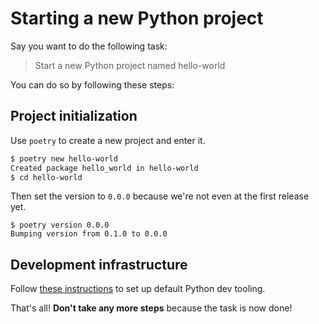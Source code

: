 # Starting a new Python project

Say you want to do the following task:

> Start a new Python project named hello-world

You can do so by following these steps:

## Project initialization

Use `poetry` to create a new project and enter it.

```bash
$ poetry new hello-world
Created package hello_world in hello-world
$ cd hello-world
```

Then set the version to `0.0.0` because we're not even at the first release yet.

```
$ poetry version 0.0.0
Bumping version from 0.1.0 to 0.0.0
```

## Development infrastructure

Follow [these instructions](/zamm/resources/tutorials/setup/tools/default.md) to set up default Python dev tooling.

That's all! **Don't take any more steps** because the task is now done!